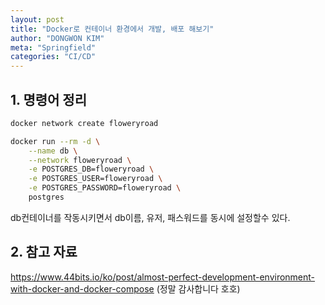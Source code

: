 ```yaml
---
layout: post
title: "Docker로 컨테이너 환경에서 개발, 배포 해보기"
author: "DONGWON KIM"
meta: "Springfield"
categories: "CI/CD"
---
```


## 1. 명령어 정리 
```bash
docker network create floweryroad

docker run --rm -d \
    --name db \
    --network floweryroad \
    -e POSTGRES_DB=floweryroad \
    -e POSTGRES_USER=floweryroad \
    -e POSTGRES_PASSWORD=floweryroad \
    postgres
```

db컨테이너를 작동시키면서 db이름, 유저, 패스워드를 동시에 설정할수 있다.

## 2. 참고 자료
https://www.44bits.io/ko/post/almost-perfect-development-environment-with-docker-and-docker-compose
(정말 감사합니다 호호)